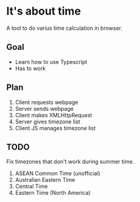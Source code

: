 # It's about time
A tool to do varius time calculation in browser.  

## Goal
* Learn how to use Typescript
* Has to work

## Plan
1. Client requests webpage
2. Server sends webpage
3. Client makes XMLHttpRequest
4. Server gives timezone list
5. Client JS manages timezone list

## TODO
Fix timezones that don't work during summer time.
1. ASEAN Common Time (unofficial)  
2. Australian Eastern Time
3. Central Time
4. Eastern Time (North America)
